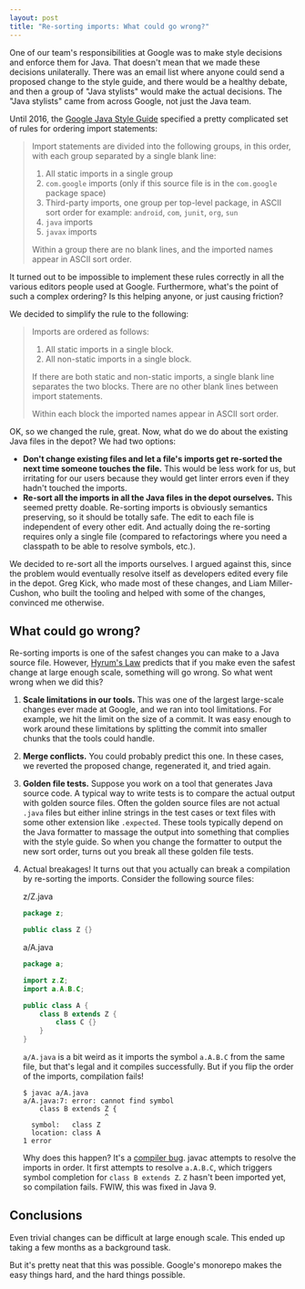 ```yaml
---
layout: post
title: "Re-sorting imports: What could go wrong?"
---
```


One of our team's responsibilities at Google was to make style decisions and enforce them for Java.
That doesn't mean that we made these decisions unilaterally. There was an email list where anyone
could send a proposed change to the style guide, and there would be a healthy debate, and then a
group of "Java stylists" would make the actual decisions. The "Java stylists" came from across
Google, not just the Java team.

Until 2016, the [Google Java Style Guide](https://google.github.io/styleguide/javaguide.html)
specified a pretty complicated set of rules for ordering import statements:

> Import statements are divided into the following groups, in this order, with each group separated
> by a single blank line:
>
> 1. All static imports in a single group
> 1. `com.google` imports (only if this source file is in the `com.google` package space)
> 1. Third-party imports, one group per top-level package, in ASCII sort order for example:
>    `android`, `com`, `junit`, `org`, `sun`
> 1. `java` imports
> 1. `javax` imports
>
> Within a group there are no blank lines, and the imported names appear in ASCII sort order.

It turned out to be impossible to implement these rules correctly in all the various editors people
used at Google. Furthermore, what's the point of such a complex ordering? Is this helping anyone, or
just causing friction?

We decided to simplify the rule to the following:

> Imports are ordered as follows:
>
> 1. All static imports in a single block.
> 1. All non-static imports in a single block.
>
> If there are both static and non-static imports, a single blank line separates the two blocks.
> There are no other blank lines between import statements.
>
> Within each block the imported names appear in ASCII sort order.

OK, so we changed the rule, great. Now, what do we do about the existing Java files in the depot? We
had two options:

- **Don't change existing files and let a file's imports get re-sorted the next time someone touches
  the file.** This would be less work for us, but irritating for our users because they would get
  linter errors even if they hadn't touched the imports.
- **Re-sort all the imports in all the Java files in the depot ourselves.** This seemed pretty
  doable. Re-sorting imports is obviously semantics preserving, so it should be totally safe. The
  edit to each file is independent of every other edit. And actually doing the re-sorting requires
  only a single file (compared to refactorings where you need a classpath to be able to resolve
  symbols, etc.).

We decided to re-sort all the imports ourselves. I argued against this, since the problem would
eventually resolve itself as developers edited every file in the depot. Greg Kick, who made most of
these changes, and Liam Miller-Cushon, who built the tooling and helped with some of the changes,
convinced me otherwise.

## What could go wrong?

Re-sorting imports is one of the safest changes you can make to a Java source file. However,
[Hyrum's Law](https://hyrumslaw.com) predicts that if you make even the safest change at large
enough scale, something will go wrong. So what went wrong when we did this?

1. **Scale limitations in our tools.** This was one of the largest large-scale changes ever made at
   Google, and we ran into tool limitations. For example, we hit the limit on the size of a commit.
   It was easy enough to work around these limitations by splitting the commit into smaller chunks
   that the tools could handle.

1. **Merge conflicts.** You could probably predict this one. In these cases, we reverted the
   proposed change, regenerated it, and tried again.

1. **Golden file tests.** Suppose you work on a tool that generates Java source code. A typical way
   to write tests is to compare the actual output with golden source files. Often the golden source
   files are not actual `.java` files but either inline strings in the test cases or text files with
   some other extension like `.expected`. These tools typically depend on the Java formatter to
   massage the output into something that complies with the style guide. So when you change the
   formatter to output the new sort order, turns out you break all these golden file tests.

1. Actual breakages! It turns out that you actually can break a compilation by re-sorting the
   imports. Consider the following source files:

   z/Z.java

   ```java
   package z;

   public class Z {}
   ```

   a/A.java

   ```java
   package a;

   import z.Z;
   import a.A.B.C;

   public class A {
       class B extends Z {
           class C {}
       }
   }
   ```

   `a/A.java` is a bit weird as it imports the symbol `a.A.B.C` from the same file, but that's legal
   and it compiles successfully. But if you flip the order of the imports, compilation fails!

   ```shell
   $ javac a/A.java
   a/A.java:7: error: cannot find symbol
       class B extends Z {
                       ^
     symbol:   class Z
     location: class A
   1 error
   ```

   Why does this happen? It's a [compiler bug](https://bugs.openjdk.java.net/browse/JDK-7101822).
   javac attempts to resolve the imports in order. It first attempts to resolve `a.A.B.C`, which
   triggers symbol completion for `class B extends Z`. `Z` hasn't been imported yet, so compilation
   fails. FWIW, this was fixed in Java 9.

## Conclusions

Even trivial changes can be difficult at large enough scale. This ended up taking a few months as a
background task.

But it's pretty neat that this was possible. Google's monorepo makes the easy things hard, and the
hard things possible.
